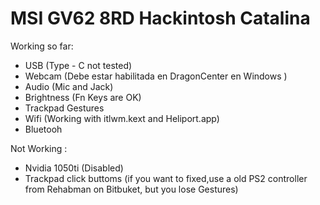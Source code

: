 # MSI GV62 8RD Hackintosh Catalina
 
Working so far:

 - USB (Type - C not tested)
 - Webcam (Debe estar habilitada en DragonCenter en Windows )
 - Audio (Mic and Jack)
 - Brightness (Fn Keys are OK)
 - Trackpad Gestures
 - Wifi (Working with itlwm.kext and Heliport.app) 
 - Bluetooh 
 
 Not Working :
  - Nvidia 1050ti (Disabled)
  - Trackpad click buttoms (if you want to fixed,use a old PS2 controller from Rehabman on Bitbuket, but you lose Gestures)
  
  
